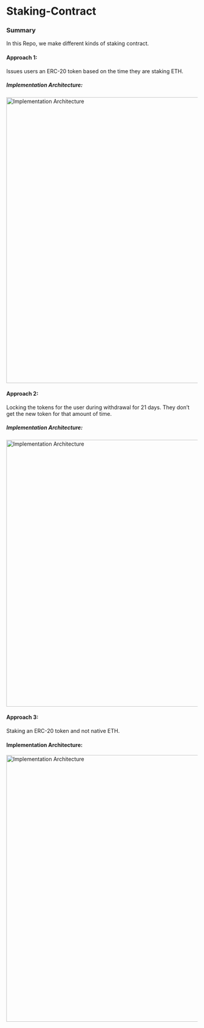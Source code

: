 # Staking-Contract

### Summary
In this Repo, we make different kinds of staking contract.

#### Approach 1:
Issues users an ERC-20 token based on the time they are staking ETH.
##### Implementation Architecture:
<img src="https://github.com/user-attachments/assets/f578db69-aaf2-4a46-8c25-32963c305a43" alt="Implementation Architecture" width="750" />


#### Approach 2:
Locking the tokens for the user during withdrawal for 21 days. They don’t get the new token for that amount of time.
##### Implementation Architecture:
<img src="https://github.com/user-attachments/assets/a68155da-5f3c-4f2c-98d1-9ef017697310" alt="Implementation Architecture" width="700" />



#### Approach 3:
Staking an ERC-20 token and not native ETH.
#### Implementation Architecture:
<img src="https://github.com/user-attachments/assets/1ae5f788-8a3f-4b93-bb87-5315fc31d369" alt="Implementation Architecture" width="700" />

